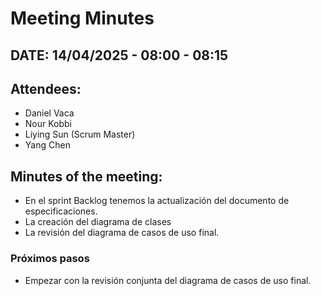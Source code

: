 # Meeting Minutes

## DATE: 14/04/2025 - 08:00 - 08:15

## Attendees:
- Daniel Vaca  
- Nour Kobbi 
- Liying Sun (Scrum Master) 
- Yang Chen  

## Minutes of the meeting:
- En el sprint Backlog tenemos la actualización del documento de especificaciones.
- La creación del diagrama de clases
- La revisión del diagrama de casos de uso final.

### Próximos pasos
- Empezar con la revisión conjunta del diagrama de casos de uso final.


